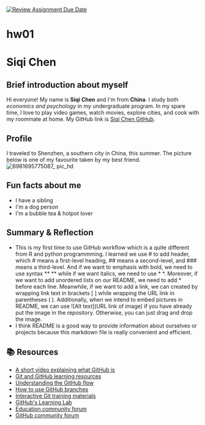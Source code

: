 [![Review Assignment Due Date](https://classroom.github.com/assets/deadline-readme-button-24ddc0f5d75046c5622901739e7c5dd533143b0c8e959d652212380cedb1ea36.svg)](https://classroom.github.com/a/bEPlIkIB)
# hw01

# Siqi Chen

## Brief introduction about myself
Hi everyone! My name is **Siqi Chen** and I'm from **China**. I study both *economics and psychology* in my undergraduate program. In my spare time, I love to play video games, watch movies, explore cities, and cook with my roommate at home. 
My GitHub link is [Siqi Chen GitHub](https://github.com/MACS-30111-23/hw00-schen115). 

## Profile
I traveled to Shenzhen, a southern city in China, this summer. The picture below is one of my favourite taken by my best friend. 
![6981695775087_ pic_hd](https://github.com/MACS-30111-23/hw00-schen115/assets/146036791/4b2c868a-3026-49de-a8d4-d7270454ad8e)



## Fun facts about me
* I have a sibling
* I'm a dog person
* I'm a bubble tea & hotpot lover

## Summary & Reflection 
* This is my first time to use GitHub workflow which is a quite different from R and python programmming. I learned we use # to add header, which # means a first-level heading, ## means a second-level, and ### means a third-level. And if we want to emphasis with bold, we need to use syntax ** ** while if we want italics, we need to use * *. Moreover, if we want to add unordered lists on our README, we need to add * before each line. Meanwhile, if we want to add a link, we can created by wrapping link text in brackets [ ] while wrapping the URL link in parentheses ( ). Additionally, when we intend to embed pictures in README, we can use ![Alt text](URL link of image) if you have already put the image in the repository. Otherwise, you can just drag and drop the image.
* I think README is a good way to provide information about ourselves or projects because this markdown file is really convenient and efficient.



## 📚  Resources 
* [A short video explaining what GitHub is](https://www.youtube.com/watch?v=w3jLJU7DT5E&feature=youtu.be) 
* [Git and GitHub learning resources](https://docs.github.com/en/github/getting-started-with-github/git-and-github-learning-resources) 
* [Understanding the GitHub flow](https://guides.github.com/introduction/flow/)
* [How to use GitHub branches](https://www.youtube.com/watch?v=H5GJfcp3p4Q&feature=youtu.be)
* [Interactive Git training materials](https://githubtraining.github.io/training-manual/#/01_getting_ready_for_class)
* [GitHub's Learning Lab](https://lab.github.com/)
* [Education community forum](https://education.github.community/)
* [GitHub community forum](https://github.community/)
